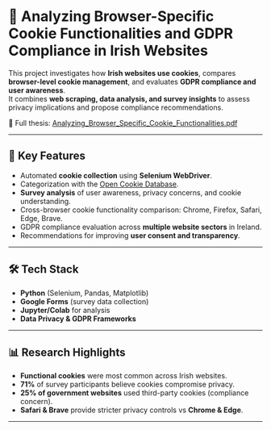 # 🍪 Analyzing Browser-Specific Cookie Functionalities and GDPR Compliance in Irish Websites  

This project investigates how **Irish websites use cookies**, compares **browser-level cookie management**, and evaluates **GDPR compliance and user awareness**.  
It combines **web scraping, data analysis, and survey insights** to assess privacy implications and propose compliance recommendations.  

📄 Full thesis: [Analyzing_Browser_Specific_Cookie_Functionalities.pdf](./Analyzing_Browser_Specific_Cookie_Functionalities.pdf)  

---

## 🚀 Key Features  
- Automated **cookie collection** using **Selenium WebDriver**.  
- Categorization with the [Open Cookie Database](https://github.com/jkwakman/Open-Cookie-Database).  
- **Survey analysis** of user awareness, privacy concerns, and cookie understanding.  
- Cross-browser cookie functionality comparison: Chrome, Firefox, Safari, Edge, Brave.  
- GDPR compliance evaluation across **multiple website sectors** in Ireland.  
- Recommendations for improving **user consent and transparency**.  

---

## 🛠️ Tech Stack  
- **Python** (Selenium, Pandas, Matplotlib)  
- **Google Forms** (survey data collection)  
- **Jupyter/Colab** for analysis  
- **Data Privacy & GDPR Frameworks**  

---

## 📊 Research Highlights  
- **Functional cookies** were most common across Irish websites.  
- **71%** of survey participants believe cookies compromise privacy.  
- **25% of government websites** used third-party cookies (compliance concern).  
- **Safari & Brave** provide stricter privacy controls vs **Chrome & Edge**.  

---
